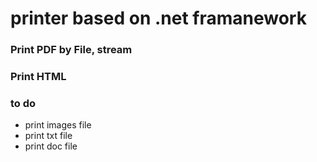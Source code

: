# printer based on .net framanework

### Print PDF by File, stream

### Print HTML


### to do
- print images file
- print txt file
- print doc file

